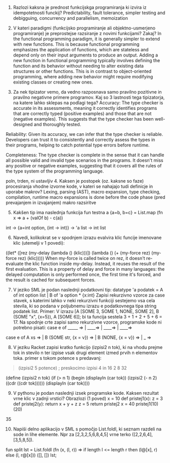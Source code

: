 1. Razlozi kaksna je prednost funkcijskga programiranja ki izvira iz idempotetnosti funckij?
Predictability, fault tolerance, simpler testing and debigguing, concurrency and parallelism, memoization

2. V kateri paradigmi (funkcijsko programiranje ali objektno-usmerjeno programiranje) je preprostejse razsiranje z novimi funkcijami? Zakaj?
In the functional programming paradigm, it is generally simpler to extend with new functions. This is because functional programming emphasizes the application of functions, which are stateless and depend only on their input arguments to produce an output.
Adding a new function in functional programming typically involves defining the function and its behavior without needing to alter existing data structures or other functions. This is in contrast to object-oriented programming, where adding new behavior might require modifying existing classes or creating new ones.

3. Za nek tipizator vemo, da vedno razposnava samo pravilno pozitivne in pravilno negativne primere programov. Kaj so 3 lastnosti tega tipizatorja, na katere lahko sklepas na podlagi tega?
Accuracy: The type checker is accurate in its assessments, meaning it correctly identifies programs that are correctly typed (positive examples) and those that are not (negative examples). This suggests that the type checker has been well-designed and thoroughly tested.

Reliability: Given its accuracy, we can infer that the type checker is reliable. Developers can trust it to consistently and correctly assess the types in their programs, helping to catch potential type errors before runtime.

Completeness: The type checker is complete in the sense that it can handle all possible valid and invalid type scenarios in the programs. It doesn't miss any positive or negative examples, suggesting that it covers all the rules of the type system of the programming language.

poln, trden, ni ustavljiv
4. Kaksen je postopek (oz. kaksne so faze) procesiranja vhodne izvorne kode, v kateri se nahajajo tudi definicje in uporabe makrov?
Lexing, parsing (AST), macro expansion, type checking, compilation, runtime
macro expansions is done before the code phase (pred prevajanjem in izvajanjem)
makro razsiritve

5. Kakšen tip ima naslednja funkcija
fun testna a {a=b, b=c} = 
    List.map (fn x => a + (valOf b) - c(a)) 

int -> {a=int option, (int -> int)} -> 'a list -> int list

6. Navedi, kolikokrat se v spodnjem izrazu evalvira klic funcije imenovane klic (utemelji v 1 povedi):

((let* ([rez (my-delay (lambda () (klic)))])
    (lambda () (+ (my-force rez) (my-force rez) (klic)))))
When my-force is called twice on rez, it doesn't re-evaluate the klic function inside my-delay. Instead, it reuses the result of the first evaluation. This is a property of delay and force in many languages: the delayed computation is only performed once, the first time it's forced, and the result is cached for subsequent forces.

7. V jeziko SML je podan naslednji podatkovni tip:
datatype 'a podatek = A of int option list
                | B of 'a option * {x:int}
Zapisi rekurzivno vzorce za case stavek, s katerimi lahko v neki rekurzivni funkciji sestejemo vsa cela stevila, ki so podana v poljubnemu izrazu e podatkovnega tipa string podatek list. Primer: V izrazu [A [SOME 3, SOME 1, NONE, SOME 2], B (SOME "x", {x=5}), A [SOME 6]];
bi ta funcija sestela 3 + 1 + 2 + 5 + 6 = 17.
Na spodnje crte zapisi samo rekurzivne vzorce, programske kode ni potrebno pisati:
case e of 
    _____ =>
    | ____=> 
    | ____=> 
    | ____=> 

case e of 
    A xs =>
    | B (SOME str, {x = v}) => 
    | B (NONE, {x = v}) => 
    | _ => 

8. V jeziku Racket zapisi kratko funkcijo (izpisi2 n tok), ki na vhodu prejme tok in stevilo n ter izpise vsak drugi element izmed prvih n elementov toka. primer s tokom potence s predavanj:
> (izpisi2 5 potence) ; preskocimo izpisi 4 in 16
2
8
32

(define (izpisi2 n tok) 
    (if (> n 1)
        (begin
            (displayln (car tok))
            (izpisi2 (- n 2) ((cdr ((cdr tok))))))
        (displayln (car tok))))

9. V pythonu je podan naslednji izsek programske kode. Kaksen rezultat vrne klic v zadnji vrstici? Obrazlozi (1 poved)
x = 10
def pristej1(x):
    z = 3
    def pristej2(y):
        return x + y + z
    z = 5
    return pristej2
x = 40
pristej1(10)(20)

35

10. Napiši delno aplikacijo v SML s pomočjo List.foldl, ki seznam razdeli na sode in lihe elemente.
Npr za [2,3,2,5,6,8,4,5] vrne terko ([2,2,6,4],[3,5,8,5]).

fun split lst = 
    List.foldl (fn (x, (l, r)) => if length l <= length r then (l@[x], r) else (l, r@[x])) ([], []) lst;
